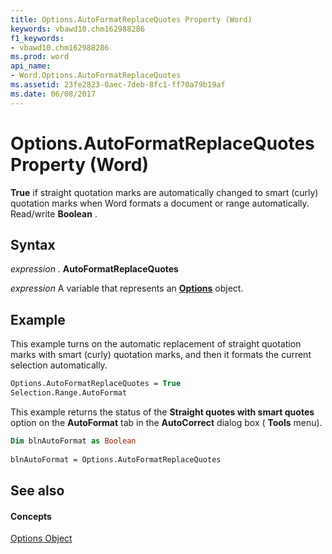 ```yaml
---
title: Options.AutoFormatReplaceQuotes Property (Word)
keywords: vbawd10.chm162988286
f1_keywords:
- vbawd10.chm162988286
ms.prod: word
api_name:
- Word.Options.AutoFormatReplaceQuotes
ms.assetid: 23fe2823-0aec-7deb-8fc1-ff70a79b19af
ms.date: 06/08/2017
---
```



# Options.AutoFormatReplaceQuotes Property (Word)

 **True** if straight quotation marks are automatically changed to smart (curly) quotation marks when Word formats a document or range automatically. Read/write **Boolean** .


## Syntax

 _expression_ . **AutoFormatReplaceQuotes**

 _expression_ A variable that represents an **[Options](options-object-word.md)** object.


## Example

This example turns on the automatic replacement of straight quotation marks with smart (curly) quotation marks, and then it formats the current selection automatically.


```vb
Options.AutoFormatReplaceQuotes = True 
Selection.Range.AutoFormat
```

This example returns the status of the  **Straight quotes with smart quotes** option on the **AutoFormat** tab in the **AutoCorrect** dialog box ( **Tools** menu).




```vb
Dim blnAutoFormat as Boolean 
 
blnAutoFormat = Options.AutoFormatReplaceQuotes
```


## See also


#### Concepts


[Options Object](options-object-word.md)

